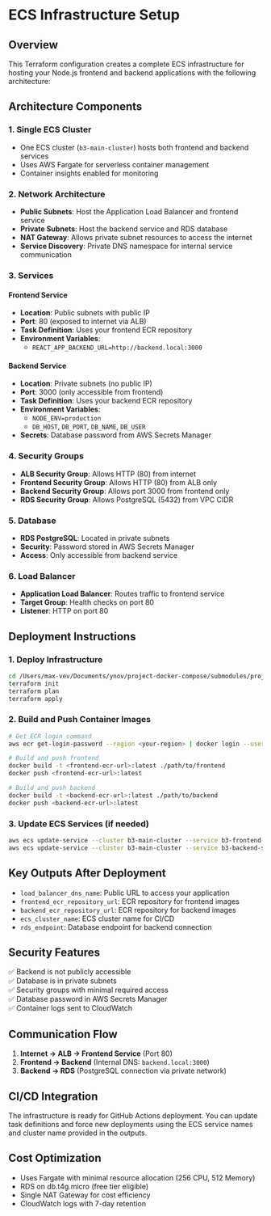 # ECS Infrastructure Setup

## Overview
This Terraform configuration creates a complete ECS infrastructure for hosting your Node.js frontend and backend applications with the following architecture:

## Architecture Components

### 1. **Single ECS Cluster**
- One ECS cluster (`b3-main-cluster`) hosts both frontend and backend services
- Uses AWS Fargate for serverless container management
- Container insights enabled for monitoring

### 2. **Network Architecture**
- **Public Subnets**: Host the Application Load Balancer and frontend service
- **Private Subnets**: Host the backend service and RDS database
- **NAT Gateway**: Allows private subnet resources to access the internet
- **Service Discovery**: Private DNS namespace for internal service communication

### 3. **Services**

#### Frontend Service
- **Location**: Public subnets with public IP
- **Port**: 80 (exposed to internet via ALB)
- **Task Definition**: Uses your frontend ECR repository
- **Environment Variables**: 
  - `REACT_APP_BACKEND_URL=http://backend.local:3000`

#### Backend Service  
- **Location**: Private subnets (no public IP)
- **Port**: 3000 (only accessible from frontend)
- **Task Definition**: Uses your backend ECR repository
- **Environment Variables**:
  - `NODE_ENV=production`
  - `DB_HOST`, `DB_PORT`, `DB_NAME`, `DB_USER`
- **Secrets**: Database password from AWS Secrets Manager

### 4. **Security Groups**
- **ALB Security Group**: Allows HTTP (80) from internet
- **Frontend Security Group**: Allows HTTP (80) from ALB only
- **Backend Security Group**: Allows port 3000 from frontend only
- **RDS Security Group**: Allows PostgreSQL (5432) from VPC CIDR

### 5. **Database**
- **RDS PostgreSQL**: Located in private subnets
- **Security**: Password stored in AWS Secrets Manager
- **Access**: Only accessible from backend service

### 6. **Load Balancer**
- **Application Load Balancer**: Routes traffic to frontend service
- **Target Group**: Health checks on port 80
- **Listener**: HTTP on port 80

## Deployment Instructions

### 1. Deploy Infrastructure
```bash
cd /Users/max-vev/Documents/ynov/project-docker-compose/submodules/projet-infra
terraform init
terraform plan
terraform apply
```

### 2. Build and Push Container Images
```bash
# Get ECR login command
aws ecr get-login-password --region <your-region> | docker login --username AWS --password-stdin <frontend-ecr-url>

# Build and push frontend
docker build -t <frontend-ecr-url>:latest ./path/to/frontend
docker push <frontend-ecr-url>:latest

# Build and push backend  
docker build -t <backend-ecr-url>:latest ./path/to/backend
docker push <backend-ecr-url>:latest
```

### 3. Update ECS Services (if needed)
```bash
aws ecs update-service --cluster b3-main-cluster --service b3-frontend-service --force-new-deployment
aws ecs update-service --cluster b3-main-cluster --service b3-backend-service --force-new-deployment
```

## Key Outputs After Deployment
- `load_balancer_dns_name`: Public URL to access your application
- `frontend_ecr_repository_url`: ECR repository for frontend images
- `backend_ecr_repository_url`: ECR repository for backend images
- `ecs_cluster_name`: ECS cluster name for CI/CD
- `rds_endpoint`: Database endpoint for backend connection

## Security Features
✅ Backend is not publicly accessible  
✅ Database is in private subnets  
✅ Security groups with minimal required access  
✅ Database password in AWS Secrets Manager  
✅ Container logs sent to CloudWatch  

## Communication Flow
1. **Internet → ALB → Frontend Service** (Port 80)
2. **Frontend → Backend** (Internal DNS: `backend.local:3000`)
3. **Backend → RDS** (PostgreSQL connection via private network)

## CI/CD Integration
The infrastructure is ready for GitHub Actions deployment. You can update task definitions and force new deployments using the ECS service names and cluster name provided in the outputs.

## Cost Optimization
- Uses Fargate with minimal resource allocation (256 CPU, 512 Memory)
- RDS on db.t4g.micro (free tier eligible)
- Single NAT Gateway for cost efficiency
- CloudWatch logs with 7-day retention
